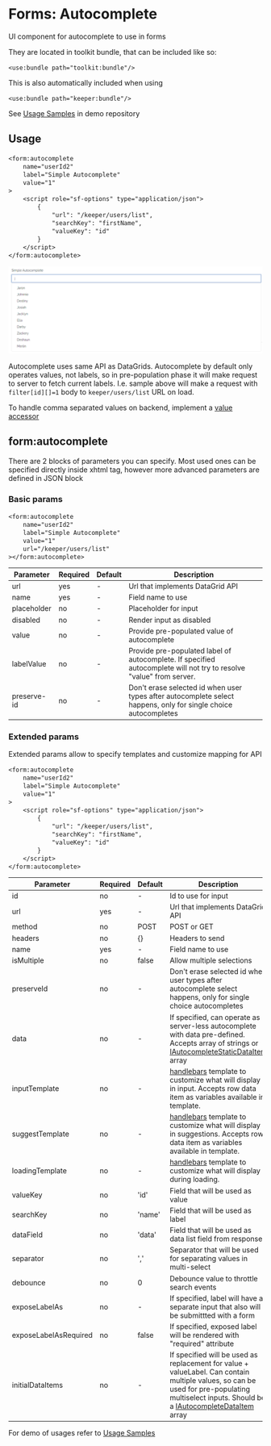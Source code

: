 # Forms: Autocomplete

UI component for autocomplete to use in forms

They are located in toolkit bundle, that can be included like so: 

```xhtml
<use:bundle path="toolkit:bundle"/>
```
This is also automatically included when using

```xhtml
<use:bundle path="keeper:bundle"/>
```

See [Usage Samples](https://github.com/spiral/app-keeper/blob/master/app/views/keeper/showcase/autocomplete.dark.php) in demo repository

## Usage

```xhtml
<form:autocomplete
    name="userId2"
    label="Simple Autocomplete"
    value="1"
>
    <script role="sf-options" type="application/json">
        {
            "url": "/keeper/users/list",
            "searchKey": "firstName",
            "valueKey": "id"
        }
    </script>
</form:autocomplete>
```

![Simple Autocomplete](/keeper/components/autocomplete-simple.png)

Autocomplete uses same API as DataGrids. Autocomplete by default only operates values, not labels, so in pre-population phase it will make request to server to fetch current labels. I.e. sample above will make a request with `filter[id][]=1` body to `keeper/users/list` URL on load.

To handle comma separated values on backend, implement a [value accessor](/component/data-grid#value-accessors)

## form:autocomplete

There are 2 blocks of parameters you can specify.
Most used ones can be specified directly inside xhtml tag, however more advanced parameters are defined in JSON block 

### Basic params

```xhtml
<form:autocomplete
    name="userId2"
    label="Simple Autocomplete"
    value="1"
    url="/keeper/users/list"
></form:autocomplete>
```

Parameter|Required|Default|Description
--- | --- | --- |---
url|yes|-|Url that implements DataGrid API
name|yes|-|Field name to use
placeholder|no|-|Placeholder for input
disabled|no|-|Render input as disabled
value|no|-|Provide pre-populated value of autocomplete
labelValue|no|-|Provide pre-populated label of autocomplete. If specified autocomplete will not try to resolve "value" from server.
preserve-id|no|-|Don't erase selected id when user types after autocomplete select happens, only for single choice autocompletes

### Extended params

Extended params allow to specify templates and customize mapping for API

```xhtml
<form:autocomplete
    name="userId2"
    label="Simple Autocomplete"
    value="1"
>
    <script role="sf-options" type="application/json">
        {
            "url": "/keeper/users/list",
            "searchKey": "firstName",
            "valueKey": "id"
        }
    </script>
</form:autocomplete>
```

Parameter|Required|Default|Description
--- | --- | --- |---
id|no|-|Id to use for input
url|yes|-|Url that implements DataGrid API
method|no|POST|POST or GET
headers|no|{}|Headers to send
name|yes|-|Field name to use
isMultiple|no|false|Allow multiple selections
preserveId|no|-|Don't erase selected id when user types after autocomplete select happens, only for single choice autocompletes
data|no|-|If specified, can operate as server-less autocomplete with data pre-defined. Accepts array of strings or [IAutocompleteStaticDataItem](https://github.com/spiral/toolkit/blob/master/packages/autocomplete/src/types.ts#L3) array
inputTemplate|no|-|[handlebars](https://handlebarsjs.com/) template to customize what will display in input. Accepts row data item as variables available in template.
suggestTemplate|no|-|[handlebars](https://handlebarsjs.com/) template to customize what will display in suggestions. Accepts row data item as variables available in template.
loadingTemplate|no|-|[handlebars](https://handlebarsjs.com/) template to customize what will display during loading.
valueKey|no|'id'|Field that will be used as value
searchKey|no|'name'|Field that will be used as label
dataField|no|'data'|Field that will be used as data list field from response
separator|no|','|Separator that will be used for separating values in multi-select
debounce|no|0|Debounce value to throttle search events
exposeLabelAs|no|-|If specified, label will have a separate input that also will be submittted with a form
exposeLabelAsRequired|no|false|If specified, exposed label will be rendered with "required" attribute
initialDataItems|no|-|If specified will be used as replacement for value + valueLabel. Can contain multiple values, so can be used for pre-populating multiselect inputs. Should be a [IAutocompleteDataItem](https://github.com/spiral/toolkit/blob/master/packages/autocomplete/src/types.ts#L9) array 

For demo of usages refer to [Usage Samples](https://github.com/spiral/app-keeper/blob/master/app/views/keeper/showcase/autocomplete.dark.php) 
